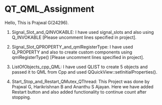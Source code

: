 # QT_QML_Assignment

Hello, This is Prajwal G(24296).

1. Signal_Slot_and_QINVOKABLE:
    I have used signal_slots and also using Q_INVOKABLE [Please uncomment lines specified in project].
   
2. Signal_Slot_QPROPERTY_and_qmlRegisterType:
    I have used Q_PROPERTY and also to create custom components using qmlRegisterType() [Please uncomment lines specified in project].

3. ListOfObjects_cpp_QML:
    I have used QLIST to create 5 objects and passed it to QML from Cpp and used QQuickView::setInitialProperties().
    
4. Start_Stop_and_Restart_QMutex_QThread:
    This Project was done by Prajwal G, Harikrishnan B and Ananthu S Ajayan.
    Here we have added Restart button and also added functionality to continue count after stopping.
    
    

